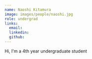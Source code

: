 ```yaml
---
name: Naoshi Kitamura
image: images/people/naoshi.jpg
role: undergrad
links:
  email: 
  linkedin: 
  github: 
---
```


Hi, I'm a 4th year undergraduate student